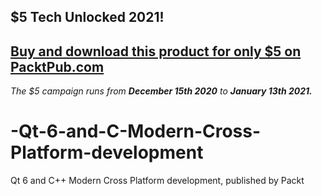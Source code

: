 ## $5 Tech Unlocked 2021!
[Buy and download this product for only $5 on PacktPub.com](https://www.packtpub.com/)
-----
*The $5 campaign         runs from __December 15th 2020__ to __January 13th 2021.__*

# -Qt-6-and-C-Modern-Cross-Platform-development
Qt 6 and C++ Modern Cross Platform development, published by Packt
